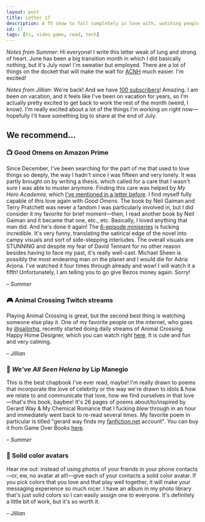 ```yaml
---
layout: post
title: Letter 17
description: A TV show to fall completely in love with, watching people play video games, a chapbook about fandom, and nice-looking colors.
id: 17
tags: [tv, video game, read, tech]
---
```


_Notes from Summer_: Hi everyone! I write this letter weak of lung and strong of heart. June has been a big transition month in which I did basically nothing, but it's July now! I'm sweatier but employed. There are a lot of things on the docket that will make the wait for [ACNH](https://www.nintendo.com/games/detail/animal-crossing-new-horizons-switch/) much easier. I'm excited!

_Notes from Jillian_: We're back! And we have [100 subscribers](https://twitter.com/jilliangmeehan/status/1143538801287077891?s=21)! Amazing. I am been on vacation, and it feels like I've been on vacation for years, so I'm actually pretty excited to get back to work the rest of the month (weird, I know). I'm really excited about a lot of the things I'm working on right now—hopefully I'll have something big to share at the end of July.

## We recommend...

### 📺 Good Omens on Amazon Prime

Since December, I've been searching for the part of me that used to love things so deeply, the way I hadn't since I was fifteen and very lonely. It was partly brought on by writing a thesis, which called for a care that I wasn't sure I was able to muster anymore. Finding this care was helped by _My Hero Academia_, which [I've mentioned in a letter before](https://letterstosummer.substack.com/p/4-new-yr-new-us-missing-personal). I find myself fully capable of this love again with _Good Omens_. The book by Neil Gaiman and Terry Pratchett was never a fandom I was particularly involved in, but I did consider it my favorite for brief moment—then, I read another book by Neil Gaiman and it became that one, etc., etc. Basically, I loved anything that man did. And he's done it again! The [6-episode miniseries](https://www.amazon.com/dp/B07FMLSCTP/ref=dvm_us_dl_sl_go_ast_510GO_AMe1|c_352715783964_m_NaQv4IG7-dc_s__?gclid=CjwKCAjwibzsBRAMEiwA1pHZrt5fW-BdqQDmfdT_jhU5V0j_jkdYt62c5QC3lEHYk2fBhCcPJ-CC4xoCDV4QAvD_BwE) is fucking incredible. It's very funny, translating the satirical edge of the novel into campy visuals and sort of side-stepping interludes. The overall visuals are STUNNING and despite my fear of David Tennant for no other reason besides having to face my past, it's really well-cast. Michael Sheen is possibly the most endearing man on the planet and I would die for Adria Arjona. I've watched it four times through already and wow! I will watch it a fifth! Unfortunately, I am telling you to go give Bezos money again. Sorry!

– _Summer_

### 🎮 Animal Crossing Twitch streams

Playing Animal Crossing is great, but the second best thing is watching someone else play it. One of my favorite people on the internet, who goes by [@sailorhg](https://twitter.com/sailorhg?ref_src=twsrc%5Egoogle%7Ctwcamp%5Eserp%7Ctwgr%5Eauthor), recently started doing daily streams of Animal Crossing: Happy Home Designer, which you can watch right [here](https://www.twitch.tv/sailor_hg). It is cute and fun and very calming.

– _Jillian_

### 📖 _We've All Seen Helena_ by Lip Manegio

This is the best chapbook I've ever read, maybe! I'm really drawn to poems that incorporate the love of celebrity or the way we're drawn to idols & how we relate to and communicate that love, how we find ourselves in that love—that's this book, baybee! It's 26 pages of poems about/to/inspired by Gerard Way & My Chemical Romance that I fucking _blew_ through in an hour and immediately went back to re-read several times. My favorite poem in particular is titled "gerard way finds my [fanfiction.net](http://fanfiction.net/) account". You can buy it from Game Over Books [here](https://www.gameoverbooks.com/product-page/we-ve-all-seen-helena).

– _Summer_

### 📱 Solid color avatars

Hear me out: instead of using photos of your friends in your phone contacts—or, ew, no avatar at all!—give each of your contacts a solid color avatar. If you pick colors that you love and that play well together, it will make your messaging experience so much nicer. I have an album in my photo library that's just solid colors so I can easily assign one to everyone. It's definitely a little bit of work, but it's so worth it.

– _Jillian_
